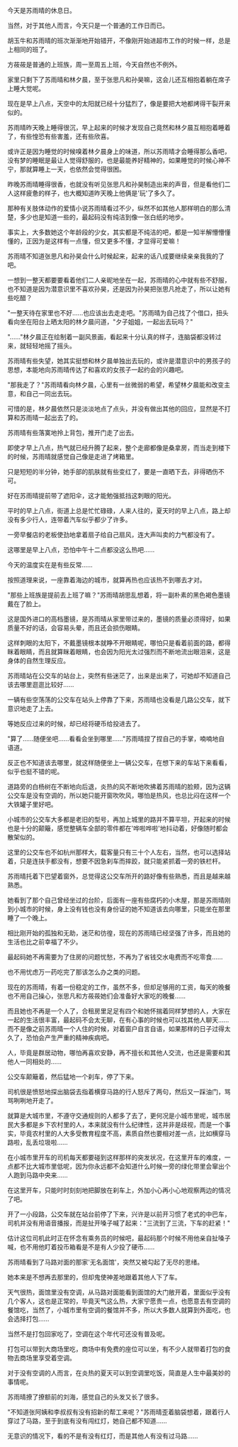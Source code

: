 <link rel="stylesheet" href="../../styles/text.css" />

今天是苏雨晴的休息日。

当然，对于其他人而言，今天只是一个普通的工作日而已。

胡玉牛和苏雨晴的班次渐渐地开始错开，不像刚开始进超市工作的时候一样，总是上相同的班了。

方莜莜是普通的上班族，周一至周五上班，今天自然也不例外。

家里只剩下了苏雨晴和林夕晨，至于张思凡和孙昊嘛，这会儿还互相抱着躺在席子上睡大觉呢。

现在是早上八点，天空中的太阳就已经十分猛烈了，像是要把大地都烤得干裂开来似的。

苏雨晴昨天晚上睡得很沉，早上起来的时候才发现自己竟然和林夕晨互相抱着睡着了，有些惶恐有些害羞，还有些欣喜。

或许正是因为睡觉的时候嗅着林夕晨身上的味道，所以苏雨晴才会睡得那么香吧，没有梦的睡眠是最让人觉得舒服的，也是最能养好精神的，如果睡觉的时候心神不宁，那就算睡上一天，也依然会觉得很困。

昨晚苏雨晴睡得很香，也就没有听见张思凡和孙昊制造出来的声音，但是看他们二人这样疲惫的样子，也大概知道昨天晚上他俩是'玩'了多久了。

那种有关肢体动作的爱情小说苏雨晴看过不少，纵然不如其他人那样明白的那么清楚，多少也是知道一些的，最起码没有纯洁到像一张白纸的地步。

事实上，大多数她这个年龄段的少女，其实都是不纯洁的吧，都是一知半解懵懵懂懂的，正因为是这样有一点懂，但又更多不懂，才显得可爱嘛！

苏雨晴不知道张思凡和孙昊会什么时候起来，起来的话八成要继续亲亲我我的了吧。

一想到一整天都要要看着他们二人亲昵地坐在一起，苏雨晴的心中就有些不舒服，也不知道是因为潜意识里不喜欢孙昊，还是因为孙昊把张思凡抢走了，所以让她有些吃醋？

"一整天待在家里也不好......也应该出去走走吧。"苏雨晴为自己找了个借口，扭头看向坐在阳台上晒太阳的林夕晨问道，"夕子姐姐，一起出去玩吗？"

"......"林夕晨正在绘制着一副风景画，看起来十分认真的样子，连脑袋都没转过来，就轻轻地摇了摇头。

苏雨晴有些失望，她其实挺想和林夕晨单独出去玩的，或许是潜意识中的男孩子的思想，本能地向苏雨晴传达了和喜欢的女孩子一起约会的兴趣吧。

"那我走了？"苏雨晴看向林夕晨，心里有一丝微弱的希望，希望林夕晨能和改变主意，和自己一同出去玩。

可惜的是，林夕晨依然只是淡淡地点了点头，并没有做出其他的回应，显然是不打算和苏雨晴一起出去了的。

苏雨晴有些落寞地拎上背包，推开门走了出去。

即使才早上八点，热气就已经升腾了起来，整个走廊都像是桑拿房，而当走到楼下的时候，苏雨晴就感觉自己像是走进了烤箱里。

只是短短的半分钟，她手部的肌肤就有些变红了，要是一直晒下去，非得晒伤不可。

好在苏雨晴提前带了遮阳伞，这才能勉强抵挡这刺眼的阳光。

平时的早上八点，街道上总是忙忙碌碌，人来人往的，夏天时的早上八点，路上却没有多少行人，连带着汽车似乎都少了许多。

一旁早餐店的老板使劲地拿着扇子给自己扇风，连大声叫卖的力气都没有了。

这哪里是早上八点，恐怕中午十二点都没这么热吧......

今天的温度实在是有些反常......

按照道理来说，一座靠着海边的城市，就算再热也应该热不到哪去才对。

"那些上班族是提前去上班了嘛？"苏雨晴胡思乱想着，将一副朴素的黑色褐色墨镜戴在了脸上。

这是国外进口的高档墨镜，是苏雨晴从家里带过来的，墨镜的质量必须得好，如果质量不好的话，会容易头晕，而且还会损伤眼睛。

这样刺眼的太阳下，不戴墨镜根本就睁不开眼睛呢，哪怕只是看着前面的路，都得眯着眼睛，而且就算眯着眼睛，也会因为阳光太过强烈而不断地流出眼泪来，这是身体的自然生理反应。

苏雨晴站在公交车的站台上，突然有些迷茫了，出来是出来了，可她却不知道自己该去哪里逛逛比较好......

一辆有些空荡荡的公交车在站头上停靠了下来，苏雨晴也没看是几路公交车，就下意识地走了上去。

等她反应过来的时候，却已经将硬币给投进去了。

"算了......随便坐吧......看看会坐到哪里......"苏雨晴捏了捏自己的手掌，喃喃地自语道。

反正也不知道该去哪里，就这样随便坐上一辆公交车，在想下来的车站下来看看，似乎也挺不错的呢。

道路旁的白杨树在不断地向后退，炎热的风不断地吹拂着苏雨晴的脸颊，因为这辆公交车是没有空调的，所以她只能开窗吹吹风，哪怕是热风，也总比闷在这样一个大铁罐子里好吧。

小城市的公交车大多都是老旧的型号，再加上城里的路并不算平坦，开起来的时候也是十分的颠簸，感觉整辆车全部的零件都在'哗啦哗啦'地抖动着，好像随时都会散架似的。

这里的公交车也不如杭州那样大，载客量只有三十个人左右，当然，也可以选择站着，只是连扶手都没有，想要不因急刹车而摔跤，就只能紧抓着一旁的铁栏杆。

苏雨晴托着下巴望着窗外，总觉得这公交车所开的路好像有些熟悉，而且是越来越熟悉。

她看到了那个自己曾经坐过的台阶，后面有一座有些腐朽的小木屋，那是苏雨晴刚到小城市的时候，身上没有钱也没有身份证的她不知道该去向哪里，只能坐在那里睡了一个晚上。

相比刚开始的孤独和无助，迷茫和彷徨，现在的苏雨晴已经坚强了许多，而且她的生活也比之前幸福了不少。

最起码她不再需要为了住房的问题忧愁，不再为了省钱交水电费而不吃零食......

也不用忧虑万一药吃完了那该怎么办之类的问题。

现在的苏雨晴，有着一份稳定的工作，虽然不多，但却足够用的工资，每天的晚餐也不用自己操心，张思凡和方莜莜她们会准备好大家吃的晚餐......

而且她也不再是一个人了，合租房里足足有四个和她怀揣着同样梦想的人，大家在一起的生活很丰富，最起码不会太无聊，在有心事的时候也可以找其他人聊天......而不是像之前苏雨晴一个人住的时候，对着窗户自言自语，如果那样的日子过得太久了，恐怕会产生严重的精神疾病吧。

人，毕竟是群居动物，哪怕再喜欢安静，再不擅长和其他人交流，也还是需要和其他人一同相处的......

公交车颠簸着，然后猛地一个刹车，停了下来。

司机很是愤怒地探出脑袋去指着横穿马路的行人怒斥了两句，然后又一踩油门，骂骂咧咧地开走了。

就算是大城市里，不遵守交通规则的人都多了去了，更何况是小城市里呢，城市居民大多都是乡下农村里的人，本来就没有什么纪律性，这并非是歧视，而是一个事实，毕竟农村里的人大多受教育程度不高，素质自然也要相对差一点，比如横穿马路啦，乱丢垃圾啦......

在小城市里开车的司机每天都要碰到这样那样的突发状况，在这里开车的难度，一点都不比大城市里低呢，因为你永远都不会知道什么时候一旁的绿化带里会窜出个人跑到马路中央来......

在这里开车，只能时时刻刻地把脚放在刹车上，外加小心再小心地观察两边的情况了吧。

开了一小段路，公交车就在站台前停了下来，兴许是以前开习惯了老式的中巴车，司机并没有用语音播报，而是扯开嗓子喊了起来："三流到了三流，下车的赶紧！"

估计这位司机此时正在怀念有乘务员的时候吧，最起码那个时候不用他亲自扯嗓子喊，也不用他盯着投币箱看是不是有人少投了硬币......

苏雨晴看到了马路对面的那家'无名面馆'，突然又被勾起了无尽的思绪。

她本来是不想再去那里的，但却鬼使神差地跟着其他人下了车。

天气很热，面馆里没有空调，从马路对面能看到面馆的大门敞开着，里面似乎没有几个客人，这也是正常的，毕竟天气这么热，大家宁愿贵一点，也愿意去有空调的餐馆吃，当然了，小城市里有空调的餐馆并不多，所以大多数人就算到外面吃，也会选择打包......

当然不是打包回家吃了，空调在这个年代可还没有普及呢。

打包可以带到大商场里吃，商场中有免费的座位可以坐，有不少人就带着打包的食物去商场里享受着空调。

对于没有空调的人而言，在炎热的夏天可以到空调里吃饭，简直是人生中最美妙的事情呢。

苏雨晴撩了撩额前的刘海，感觉自己的头发又长了很多。

"不知道张阿姨和李叔叔有没有招新的帮工来呢？"苏雨晴歪着脑袋想着，跟着行人穿过了马路，至于到底有没有闯红灯，她自己都不知道......

无意识的情况下，看的不是有没有红灯，而是其他人有没有过马路......
